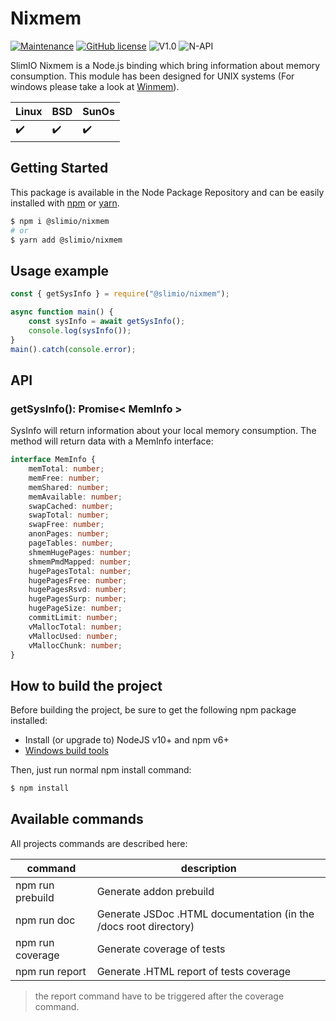 # Nixmem
[![Maintenance](https://img.shields.io/badge/Maintained%3F-yes-green.svg)](https://github.com/SlimIO/Nixmem/commit-activity)
[![GitHub license](https://img.shields.io/github/license/Naereen/StrapDown.js.svg)](https://github.com/SlimIO/Nixmem/blob/master/LICENSE)
![V1.0](https://img.shields.io/badge/version-1.0.0-blue.svg)
![N-API](https://img.shields.io/badge/N--API-experimental-orange.svg)

SlimIO Nixmem is a Node.js binding which bring information about memory consumption. This module has been designed for UNIX systems (For windows please take a look at [Winmem](https://github.com/SlimIO/Winmem)).

| Linux | BSD | SunOs |
| --- | --- | --- |
| ✔️ | ✔️ | ✔️ |

## Getting Started

This package is available in the Node Package Repository and can be easily installed with [npm](https://docs.npmjs.com/getting-started/what-is-npm) or [yarn](https://yarnpkg.com).

```bash
$ npm i @slimio/nixmem
# or
$ yarn add @slimio/nixmem
```

## Usage example

```js
const { getSysInfo } = require("@slimio/nixmem"); 

async function main() {
    const sysInfo = await getSysInfo();
    console.log(sysInfo());
}
main().catch(console.error);
```

## API

### getSysInfo(): Promise< MemInfo >
SysInfo will return information about your local memory consumption. The method will return data with a MemInfo interface:

```ts
interface MemInfo {
    memTotal: number;
    memFree: number;
    memShared: number;
    memAvailable: number;
    swapCached: number;
    swapTotal: number;
    swapFree: number;
    anonPages: number;
    pageTables: number;
    shmemHugePages: number;
    shmemPmdMapped: number;
    hugePagesTotal: number;
    hugePagesFree: number;
    hugePagesRsvd: number;
    hugePagesSurp: number;
    hugePageSize: number;
    commitLimit: number;
    vMallocTotal: number;
    vMallocUsed: number;
    vMallocChunk: number;
}
```

## How to build the project

Before building the project, be sure to get the following npm package installed:

- Install (or upgrade to) NodeJS v10+ and npm v6+
- [Windows build tools](https://www.npmjs.com/package/windows-build-tools)

Then, just run normal npm install command:

```bash
$ npm install
```

## Available commands

All projects commands are described here:

| command | description |
| --- | --- |
| npm run prebuild | Generate addon prebuild |
| npm run doc | Generate JSDoc .HTML documentation (in the /docs root directory) |
| npm run coverage | Generate coverage of tests |
| npm run report | Generate .HTML report of tests coverage |

> the report command have to be triggered after the coverage command.
